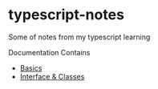 # typescript-notes
Some of notes from my typescript learning

Documentation Contains
- [Basics](https://github.com/hmake98/typescript-notes/blob/master/Basics.md)
- [Interface & Classes](https://github.com/hmake98/typescript-notes/blob/master/Examples.md)
